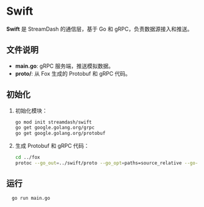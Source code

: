 # Swift

**Swift** 是 StreamDash 的通信层，基于 Go 和 gRPC，负责数据源接入和推送。

## 文件说明

- **main.go**: gRPC 服务端，推送模拟数据。
- **proto/**: 从 Fox 生成的 Protobuf 和 gRPC 代码。

## 初始化

1. 初始化模块：
   ```bash
   go mod init streamdash/swift
   go get google.golang.org/grpc
   go get google.golang.org/protobuf

2. 生成 Protobuf 和 gRPC 代码：
   ```bash
   cd ../fox
   protoc --go_out=../swift/proto --go_opt=paths=source_relative --go-grpc_out=../swift/proto --go-grpc_opt=paths=source_relative data.proto
   ```
## 运行

```bash
  go run main.go
```
